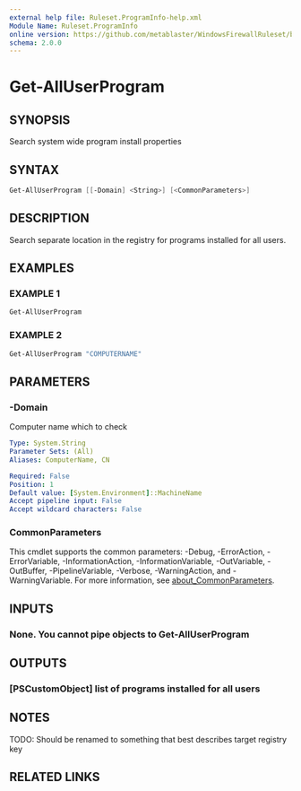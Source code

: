 ```yaml
---
external help file: Ruleset.ProgramInfo-help.xml
Module Name: Ruleset.ProgramInfo
online version: https://github.com/metablaster/WindowsFirewallRuleset/blob/master/Modules/Ruleset.ProgramInfo/Help/en-US/Get-AllUserProgram.md
schema: 2.0.0
---
```


# Get-AllUserProgram

## SYNOPSIS

Search system wide program install properties

## SYNTAX

```powershell
Get-AllUserProgram [[-Domain] <String>] [<CommonParameters>]
```

## DESCRIPTION

Search separate location in the registry for programs installed for all users.

## EXAMPLES

### EXAMPLE 1

```powershell
Get-AllUserProgram
```

### EXAMPLE 2

```powershell
Get-AllUserProgram "COMPUTERNAME"
```

## PARAMETERS

### -Domain

Computer name which to check

```yaml
Type: System.String
Parameter Sets: (All)
Aliases: ComputerName, CN

Required: False
Position: 1
Default value: [System.Environment]::MachineName
Accept pipeline input: False
Accept wildcard characters: False
```

### CommonParameters

This cmdlet supports the common parameters: -Debug, -ErrorAction, -ErrorVariable, -InformationAction, -InformationVariable, -OutVariable, -OutBuffer, -PipelineVariable, -Verbose, -WarningAction, and -WarningVariable. For more information, see [about_CommonParameters](http://go.microsoft.com/fwlink/?LinkID=113216).

## INPUTS

### None. You cannot pipe objects to Get-AllUserProgram

## OUTPUTS

### [PSCustomObject] list of programs installed for all users

## NOTES

TODO: Should be renamed to something that best describes target registry key

## RELATED LINKS
